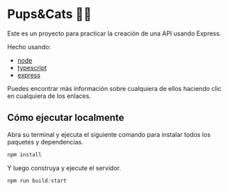# Pups&Cats 🐶🐱

Este es un proyecto para practicar la creación de una API usando Express.

Hecho usando:

- [node](https://nodejs.org/es/)
- [typescript](https://www.typescriptlang.org/)
- [express](https://expressjs.com/)

Puedes encontrar más información sobre cualquiera de ellos haciendo clic en cualquiera de los enlaces.

## Cómo ejecutar localmente

Abra su terminal y ejecuta el siguiente comando para instalar todos los paquetes y dependencias.

```js
npm install
```

Y luego construya y ejecute el servidor.

```js
npm run build:start
````
